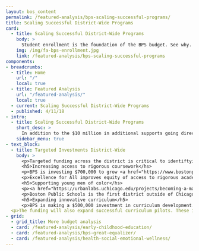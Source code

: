 ```yaml
---
layout: bos_content
permalink: /featured-analysis/bps-scaling-successful-programs/
title: Scaling Successful District-Wide Programs
card:
  - title: Scaling Successful District-Wide Programs
    body: >
      Student enrollment is the foundation of the BPS budget. See why.
    img: /img/fa-bps-enrollment.jpg
    link: /featured-analysis/bps-scaling-successful-programs
components:
- breadcrumbs:
  - title: Home
    url: "/"
    local: true
  - title: Featured Analysis
    url: "/featured-analysis/"
    local: true
  - current: Scaling Successful District-Wide Programs
  - published: 4/11/18
- intro:
  - title: Scaling Successful District-Wide Programs
    short_desc: >
      In addition to the $10 million in additional supports going directly to schools, BPS is expanding system-wide initiatives that are closing opportunity and achievement gaps for students across the city. 
    sidebar_menu: true    
- text_block:
  - title: Targeted Investments District-Wide
    body: >
      <p>Targeted funding across the district is critical to identiftying gaps, and making targeted investment to improve student outcomes and close achievement and opportunity gaps. To that end, the FY19 budget increases proven programs to benefit more students and families.</p>
      <h5>Increasing access to rigorous coursework</hs>
      <p>BPS is investing $700,000 to grow <a href="https://www.bostonpublicschools.org/Page/6502">Excellence for All</a> for the third year. Excellence for All aims to match the high-quality rigor that many students receive in the Advanced Work Class (AWC) program in an inclusive setting that also provides for enrichment, such as foreign languages and robotics. In FY17, the program debuted serving fourth graders in in 13 schools. In FY18, it was rolled up to 5th grade classrooms. In FY19, the program will serve 6th graders, both in K-8 programs and in feeder middle schools. The additional funding will support world language teachers, STEM supports, and capstone project supports.</p>
      <p>Excellence for All improves equity of access to rigorous academic programming. The program is more likely to include Black and Hispanic students, English learners, and students with special needs than Advanced Work Classes. With a total investment of $2.6 million, Excellence for All will now serve 1,700 students at sixteen schools.</p>
      <h5>Supporting young men of color</hs>
      <p><a href="https://urbanlabs.uchicago.edu/projects/becoming-a-man">Becoming a Man</a> is a Chicago-based, nationally-recognized program that successfully serves young men of color using school-based group counseling and mentoring to teach valuable life skills. Now serving four schools in BPS due to a $600,000 philanthropic donation, Becoming a Man will receive an additional $549,000 in the FY19 BPS budget to expand to three more schools.</p>
      <p>Boston Public Schools is the first district outside of Chicago to adopt this program, which research has shown increases school engagement, social-emotional skills, and graduation rates, while decreasing arrest rates. The program guides young men in 7-12th grades to learn, internalize and practice social cognitive skills, make responsible decisions for their future, and become positive members of their school and community.</p>
      <h5>Expanding innovative curriculum</h5>
      <p>BPS is making a $500,000 investment in curriculum development. This investment will support a core ESL curriculum for English language learner classrooms and professional development for teaching staff, as well as investments in social and emotional learning curriculum for students in grades K-2.</p>
  <p>The funding will also expand successful curriculum pilots. These include 9th grade math curriculum, expeditionary learning for sixth to eighth grade, and Focus on Second, which allows second graders to investigate science and engineering topics.</p>
- grid:
  - grid_title: More budget analysis
  - card: /featured-analysis/early-childhood-education/
  - card: /featured-analysis/bps-great-equalizer/
  - card: /featured-analysis/health-social-emotional-wellness/
---
```

